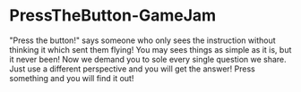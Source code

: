 # PressTheButton-GameJam
"Press the button!" says someone who only sees the instruction without thinking it which sent them flying!  You may sees things as simple as it is, but it never been!  Now we demand you to sole every single question we share. Just use a different perspective and you will get the answer!  Press something and you will find it out!
